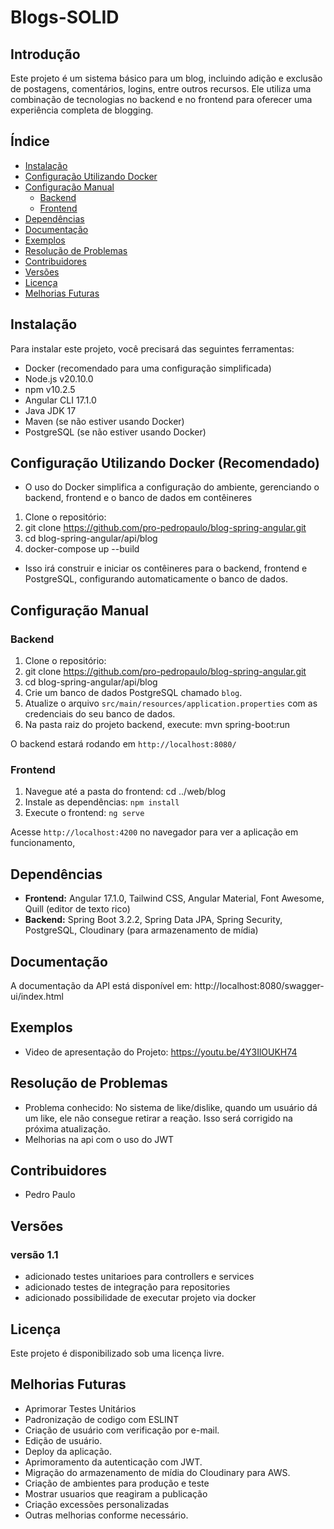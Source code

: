 
# Blogs-SOLID

## Introdução
Este projeto é um sistema básico para um blog, incluindo adição e exclusão de postagens, comentários, logins, entre outros recursos. Ele utiliza uma combinação de tecnologias no backend e no frontend para oferecer uma experiência completa de blogging.

## Índice
- [Instalação](#instalação)
- [Configuração Utilizando Docker](#Configuração-Utilizando-Docker)
- [Configuração Manual](#Configuração-Manual)
  - [Backend](#backend)
  - [Frontend](#frontend)
- [Dependências](#dependências)
- [Documentação](#documentação)
- [Exemplos](#exemplos)
- [Resolução de Problemas](#resolução-de-problemas)
- [Contribuidores](#contribuidores)
- [Versões](#versões)
- [Licença](#licença)
- [Melhorias Futuras](#melhorias-futuras)

## Instalação
Para instalar este projeto, você precisará das seguintes ferramentas:
- Docker (recomendado para uma configuração simplificada)
- Node.js v20.10.0
- npm v10.2.5
- Angular CLI 17.1.0
- Java JDK 17
- Maven (se não estiver usando Docker)
- PostgreSQL (se não estiver usando Docker)

## Configuração Utilizando Docker (Recomendado)

- O uso do Docker simplifica a configuração do ambiente, gerenciando o backend, frontend e o banco de dados em contêineres

1. Clone o repositório:
2. git clone https://github.com/pro-pedropaulo/blog-spring-angular.git
3. cd blog-spring-angular/api/blog
4. docker-compose up --build

- Isso irá construir e iniciar os contêineres para o backend, frontend e PostgreSQL, configurando automaticamente o banco de dados.

## Configuração Manual

### Backend
1. Clone o repositório:
2. git clone https://github.com/pro-pedropaulo/blog-spring-angular.git
3. cd blog-spring-angular/api/blog
4. Crie um banco de dados PostgreSQL chamado `blog`.
5. Atualize o arquivo `src/main/resources/application.properties` com as credenciais do seu banco de dados.
6. Na pasta raiz do projeto backend, execute:
mvn spring-boot:run


O backend estará rodando em `http://localhost:8080/`

### Frontend
1. Navegue até a pasta do frontend:
cd ../web/blog
2. Instale as dependências:
``npm install
``
3. Execute o frontend:
``ng serve
``

Acesse `http://localhost:4200` no navegador para ver a aplicação em funcionamento,

## Dependências
- **Frontend:** Angular 17.1.0, Tailwind CSS, Angular Material, Font Awesome, Quill (editor de texto rico)
- **Backend:** Spring Boot 3.2.2, Spring Data JPA, Spring Security, PostgreSQL, Cloudinary (para armazenamento de mídia)

## Documentação
A documentação da API está disponível em:  http://localhost:8080/swagger-ui/index.html

## Exemplos

- Video  de apresentação do Projeto:  https://youtu.be/4Y3IlOUKH74

## Resolução de Problemas
- Problema conhecido: No sistema de like/dislike, quando um usuário dá um like, ele não consegue retirar a reação. Isso será corrigido na próxima atualização.
- Melhorias na api com o uso do JWT

## Contribuidores
- Pedro Paulo

## Versões
### versão 1.1 
- adicionado testes unitarioes para controllers e services
- adicionado testes de integração para repositories
- adicionado possibilidade de executar projeto via docker

## Licença
Este projeto é disponibilizado sob uma licença livre.

## Melhorias Futuras
- Aprimorar Testes Unitários
- Padronização de codigo com ESLINT
- Criação de usuário com verificação por e-mail.
- Edição de usuário.
- Deploy da aplicação.
- Aprimoramento da autenticação com JWT.
- Migração do armazenamento de mídia do Cloudinary para AWS.
- Criação de ambientes para produção e teste
- Mostrar usuarios que reagiram a publicação
- Criação excessões personalizadas
- Outras melhorias conforme necessário.
